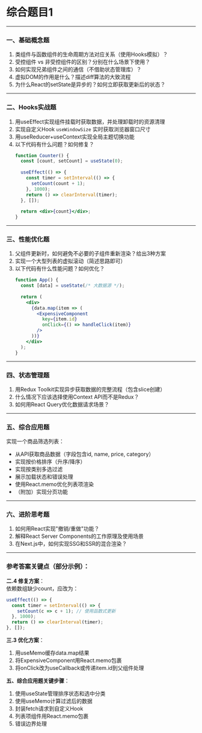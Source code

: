 # 综合题目1

---

### **一、基础概念题**
1. 类组件与函数组件的生命周期方法对应关系（使用Hooks模拟）？
2. 受控组件 vs 非受控组件的区别？分别在什么场景下使用？
3. 如何实现兄弟组件之间的通信（不借助状态管理库）？
4. 虚拟DOM的作用是什么？描述diff算法的大致流程
5. 为什么React的setState是异步的？如何立即获取更新后的状态？

---

### **二、Hooks实战题**
1. 用useEffect实现组件挂载时获取数据，并处理卸载时的资源清理
2. 实现自定义Hook `useWindowSize` 实时获取浏览器窗口尺寸
3. 用useReducer+useContext实现全局主题切换功能
4. 以下代码有什么问题？如何修复？
   ```jsx
   function Counter() {
     const [count, setCount] = useState(0);
     
     useEffect(() => {
       const timer = setInterval(() => {
         setCount(count + 1);
       }, 1000);
       return () => clearInterval(timer);
     }, []);
     
     return <div>{count}</div>;
   }
   ```

---

### **三、性能优化题**
1. 父组件更新时，如何避免不必要的子组件重新渲染？给出3种方案
2. 实现一个大型列表的虚拟滚动（简述思路即可）
3. 以下代码有什么性能问题？如何优化？
   ```jsx
   function App() {
     const [data] = useState(/* 大数据源 */);
     
     return (
       <div>
         {data.map(item => (
           <ExpensiveComponent 
             key={item.id}
             onClick={() => handleClick(item)}
           />
         ))}
       </div>
     );
   }
   ```

---

### **四、状态管理题**
1. 用Redux Toolkit实现异步获取数据的完整流程（包含slice创建）
2. 什么情况下应该选择使用Context API而不是Redux？
3. 如何用React Query优化数据请求场景？

---

### **五、综合应用题**
实现一个商品筛选列表：
- 从API获取商品数据（字段包含id, name, price, category）
- 实现按价格排序（升序/降序）
- 实现按类别多选过滤
- 展示加载状态和错误处理
- 使用React.memo优化列表项渲染
- （附加）实现分页功能

---

### **六、进阶思考题**
1. 如何用React实现"撤销/重做"功能？
2. 解释React Server Components的工作原理及使用场景
3. 在Next.js中，如何实现SSG和SSR的混合渲染？

---

### **参考答案关键点**（部分示例）：
**二.4 修复方案**：  
依赖数组缺少count，应改为：
```jsx
useEffect(() => {
  const timer = setInterval(() => {
    setCount(c => c + 1); // 使用函数式更新
  }, 1000);
  return () => clearInterval(timer);
}, []);
```

**三.3 优化方案**：  
1. 用useMemo缓存data.map结果  
2. 将ExpensiveComponent用React.memo包裹  
3. 将onClick改为useCallback或传递item.id到父组件处理

**五、综合应用题关键步骤**：  
1. 使用useState管理排序状态和选中分类  
2. 使用useMemo计算过滤后的数据  
3. 封装fetch请求到自定义Hook  
4. 列表项组件用React.memo包裹  
5. 错误边界处理

